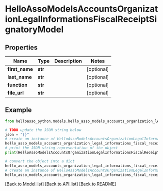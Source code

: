 # HelloAssoModelsAccountsOrganizationLegalInformationsFiscalReceiptSignatoryModel


## Properties

Name | Type | Description | Notes
------------ | ------------- | ------------- | -------------
**first_name** | **str** |  | [optional] 
**last_name** | **str** |  | [optional] 
**function** | **str** |  | [optional] 
**file_url** | **str** |  | [optional] 

## Example

```python
from helloasso_python.models.hello_asso_models_accounts_organization_legal_informations_fiscal_receipt_signatory_model import HelloAssoModelsAccountsOrganizationLegalInformationsFiscalReceiptSignatoryModel

# TODO update the JSON string below
json = "{}"
# create an instance of HelloAssoModelsAccountsOrganizationLegalInformationsFiscalReceiptSignatoryModel from a JSON string
hello_asso_models_accounts_organization_legal_informations_fiscal_receipt_signatory_model_instance = HelloAssoModelsAccountsOrganizationLegalInformationsFiscalReceiptSignatoryModel.from_json(json)
# print the JSON string representation of the object
print(HelloAssoModelsAccountsOrganizationLegalInformationsFiscalReceiptSignatoryModel.to_json())

# convert the object into a dict
hello_asso_models_accounts_organization_legal_informations_fiscal_receipt_signatory_model_dict = hello_asso_models_accounts_organization_legal_informations_fiscal_receipt_signatory_model_instance.to_dict()
# create an instance of HelloAssoModelsAccountsOrganizationLegalInformationsFiscalReceiptSignatoryModel from a dict
hello_asso_models_accounts_organization_legal_informations_fiscal_receipt_signatory_model_from_dict = HelloAssoModelsAccountsOrganizationLegalInformationsFiscalReceiptSignatoryModel.from_dict(hello_asso_models_accounts_organization_legal_informations_fiscal_receipt_signatory_model_dict)
```
[[Back to Model list]](../README.md#documentation-for-models) [[Back to API list]](../README.md#documentation-for-api-endpoints) [[Back to README]](../README.md)


